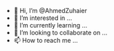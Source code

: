 - 👋 Hi, I’m @AhmedZuhaier
- 👀 I’m interested in ...
- 🌱 I’m currently learning ...
- 💞️ I’m looking to collaborate on ...
- 📫 How to reach me ...

<!---
AhmedZuhaier/AhmedZuhaier is a ✨ special ✨ repository because its `README.md` (this file) appears on your GitHub profile.
You can click the Preview link to take a look at your changes.
--->
